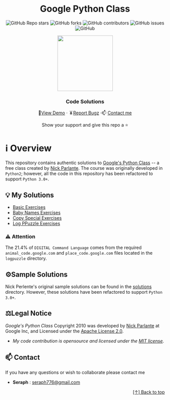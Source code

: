 <div id="header" align="center">

# Google Python Class


![GitHub Repo stars](https://img.shields.io/github/stars/seraph776/GooglePythonClass?style=for-the-badge)
![GitHub forks](https://img.shields.io/github/forks/seraph776/GooglePythonClass?style=for-the-badge)
![GitHub contributors](https://img.shields.io/github/contributors/seraph776/seraph776?color=blue&style=for-the-badge)
![GitHub issues](https://img.shields.io/github/issues-raw/seraph776/GooglePythonClass?color=yellow&style=for-the-badge)
![GitHub](https://img.shields.io/github/license/seraph776/GooglePythonClass?style=for-the-badge)
  
 
<img src="https://user-images.githubusercontent.com/72005563/168495123-c2e0038e-ff6d-49ae-8d89-0c7f2848235f.png" width=175px/>

  
### Code Solutions
  
🔎[View Demo](https://github.com/seraph776/GooglePythonClass) · 🪳[Report Bugz](https://github.com/seraph776/GooglePythonClass/issues) ·📫 [Contact me](mailto:seraph776@gmail.com)  
 
Show your support and give this repo a ⭐ 

  
</div>


#   ℹ️ Overview

This repository contains authentic solutions to [Google's Python Class](https://developers.google.com/edu/python) -- 
a free class created by [Nick Parlante](https://cs.stanford.edu/people/nick/). The course was originally developed in
`Python2`; however, all the code in this repository has been refactored to support `Python 3.0+`. 

## 💡 My Solutions

- [Basic Exercises](https://github.com/seraph776/GooglePythonClass/tree/main/basic)
- [Baby Names Exercises](https://github.com/seraph776/GooglePythonClass/tree/main/babynames)
- [Copy Special Exercises](https://github.com/seraph776/GooglePythonClass/tree/main/copyspecial)
- [Log PPuzzle Exercises](https://github.com/seraph776/GooglePythonClass/tree/main/logpuzzle) 


### ⚠️ Attention

The 21.4% of `DIGITAL Command Language` comes from the required `animal_code.google.com` and `place_code.google.com` files located in the `logpuzzle` directory.



## ⚙️Sample Solutions

Nick Perlente's original sample solutions can be found in the [solutions](https://github.com/seraph776/GooglePythonClass/tree/main/solutions) directory. However, these solutions 
have been refactored to support `Python 3.0+`.




## ⚖️Legal Notice  

_Google's Python Class_ Copyright 2010 was developed by [Nick Parlante](https://cs.stanford.edu/people/nick/)
at Google Inc, and Licensed under the [Apache License 2.0](https://www.apache.org/licenses/LICENSE-2.0).

* _My code contribution is opensource and licensed under the [MIT license](https://github.com/seraph776/GooglePythonClass/blob/main/LICENSE)_.


## 📫 Contact

If you have any questions or wish to collaborate please contact me

- **Seraph** : seraph776@gmail.com



<div align="right">

[[↑] Back to top](https://github.com/seraph776/GooglePythonClass#header)

</div> 
